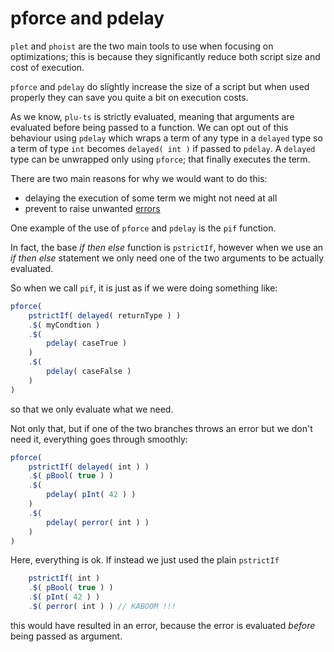 # pforce and pdelay

`plet` and `phoist` are the two main tools to use when focusing on optimizations; this is because they significantly reduce both script size and cost of execution.

`pforce` and `pdelay` do slightly increase the size of a script but when used properly they can save you quite a bit on execution costs.

As we know, `plu-ts` is strictly evaluated, meaning that arguments are evaluated before being passed to a function. We can opt out of this behaviour using `pdelay` which wraps a term of any type in a `delayed` type so a term of type `int` becomes `delayed( int )` if passed to `pdelay`. A `delayed` type can be unwrapped only using `pforce`; that finally executes the term.

There are two main reasons for why we would want to do this:

- delaying the execution of some term we might not need at all
- prevent to raise unwanted [errors](../language/errors.md)

One example of the use of `pforce` and `pdelay` is the `pif` function.

In fact, the base _if then else_ function is `pstrictIf`, however when we use an _if then else_ statement we only need one of the two arguments to be actually evaluated.

So when we call `pif`, it is just as if we were doing something like:

```ts
pforce(
    pstrictIf( delayed( returnType ) )
    .$( myCondtion )
    .$(
        pdelay( caseTrue )
    )
    .$(
        pdelay( caseFalse )
    )
)
```

so that we only evaluate what we need.

Not only that, but if one of the two branches throws an error but we don't need it, everything goes through smoothly:

```ts
pforce(
    pstrictIf( delayed( int ) )
    .$( pBool( true ) )
    .$(
        pdelay( pInt( 42 ) )
    )
    .$(
        pdelay( perror( int ) )
    )
)
```
Here, everything is ok. If instead we just used the plain `pstrictIf`

```ts
    pstrictIf( int )
    .$( pBool( true ) )
    .$( pInt( 42 ) )
    .$( perror( int ) ) // KABOOM !!!
```
this would have resulted in an error, because the error is evaluated _before_ being passed as argument.
